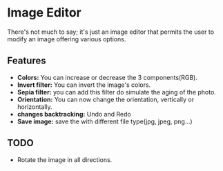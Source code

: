 # Image Editor

There's not much to say; it's just an image editor that permits the user to modify an image offering various options. 

## Features
- **Colors:** You can increase or decrease the 3 components(RGB).
- **Invert filter:** You can invert the image's colors.
- **Sepia filter:** you can add this filter do simulate the aging of the photo. 
- **Orientation:** You can now change the orientation, vertically or horizontally. 
- **changes backtracking:** Undo and Redo
- **Save image:** save the with different file type(jpg, jpeg, png...) 

## TODO
- Rotate the image in all directions.

